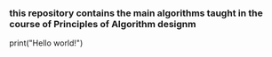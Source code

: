 ### this repository contains the main algorithms taught in the course of Principles of Algorithm designm

print("Hello world!")

